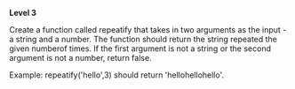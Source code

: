 **Level 3** <br>

Create a function called repeatify that takes in two arguments as the input - a string and a number. The function should return the string repeated the given numberof times. If the first argument is not a string or the second argument is not a number, return false.

Example: repeatify('hello',3) should return 'hellohellohello'.